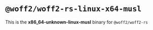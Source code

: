 # `@woff2/woff2-rs-linux-x64-musl`

This is the **x86_64-unknown-linux-musl** binary for `@woff2/woff2-rs`
